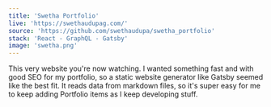 ```yaml
---
title: 'Swetha Portfolio'
live: 'https://swethaudupag.com/'
source: 'https://github.com/swethaudupa/swetha_portfolio'
stack: 'React - GraphQL - Gatsby'
image: 'swetha.png'
---
```


This very website you're now watching. I wanted something fast and with good SEO for my portfolio, so a static website generator like Gatsby seemed like the best fit. It reads data from markdown files, so it's super easy for me to keep adding Portfolio items as I keep developing stuff. 
